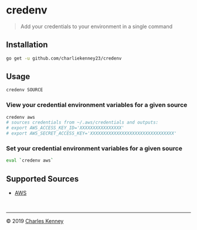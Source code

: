 # credenv

> Add your credentials to your environment in a single command

## Installation

```sh
go get -u github.com/charliekenney23/credenv
```

## Usage

```sh
credenv SOURCE
```

### View your credential environment variables for a given source

```sh
credenv aws
# sources credentials from ~/.aws/credentials and outputs:
# export AWS_ACCESS_KEY_ID='XXXXXXXXXXXXXXXX'
# export AWS_SECRET_ACCESS_KEY='XXXXXXXXXXXXXXXXXXXXXXXXXXXXXXXX'
```

### Set your credential environment variables for a given source

```sh
eval `credenv aws`
```

## Supported Sources

- [AWS](https://aws.com)

<br>

---

&copy; 2019 [Charles Kenney](https://github.com/charliekenney23)
